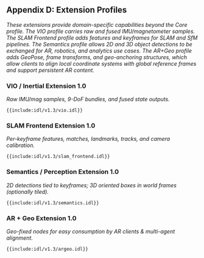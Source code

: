 ## **Appendix D: Extension Profiles**

*These extensions provide domain-specific capabilities beyond the Core profile. The VIO profile carries raw and fused IMU/magnetometer samples. The SLAM Frontend profile adds features and keyframes for SLAM and SfM pipelines. The Semantics profile allows 2D and 3D object detections to be exchanged for AR, robotics, and analytics use cases. The AR+Geo profile adds GeoPose, frame transforms, and geo-anchoring structures, which allow clients to align local coordinate systems with global reference frames and support persistent AR content.*

### **VIO / Inertial Extension 1.0**

*Raw IMU/mag samples, 9-DoF bundles, and fused state outputs.*

```idl
{{include:idl/v1.3/vio.idl}}
```

### **SLAM Frontend Extension 1.0**

*Per-keyframe features, matches, landmarks, tracks, and camera calibration.*

```idl
{{include:idl/v1.3/slam_frontend.idl}}
```

### **Semantics / Perception Extension 1.0**

*2D detections tied to keyframes; 3D oriented boxes in world frames (optionally tiled).*

```idl
{{include:idl/v1.3/semantics.idl}}
```

### **AR + Geo Extension 1.0**

*Geo-fixed nodes for easy consumption by AR clients & multi-agent alignment.*

```idl
{{include:idl/v1.3/argeo.idl}}
```
